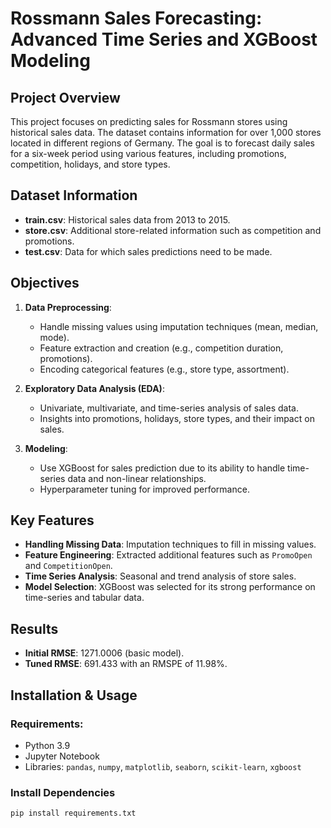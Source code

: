 # Rossmann Sales Forecasting: Advanced Time Series and XGBoost Modeling

## Project Overview
This project focuses on predicting sales for Rossmann stores using historical sales data. The dataset contains information for over 1,000 stores located in different regions of Germany. The goal is to forecast daily sales for a six-week period using various features, including promotions, competition, holidays, and store types.

## Dataset Information
- **train.csv**: Historical sales data from 2013 to 2015.
- **store.csv**: Additional store-related information such as competition and promotions.
- **test.csv**: Data for which sales predictions need to be made.

## Objectives
1. **Data Preprocessing**:
   - Handle missing values using imputation techniques (mean, median, mode).
   - Feature extraction and creation (e.g., competition duration, promotions).
   - Encoding categorical features (e.g., store type, assortment).

2. **Exploratory Data Analysis (EDA)**:
   - Univariate, multivariate, and time-series analysis of sales data.
   - Insights into promotions, holidays, store types, and their impact on sales.

3. **Modeling**:
   - Use XGBoost for sales prediction due to its ability to handle time-series data and non-linear relationships.
   - Hyperparameter tuning for improved performance.

## Key Features
- **Handling Missing Data**: Imputation techniques to fill in missing values.
- **Feature Engineering**: Extracted additional features such as `PromoOpen` and `CompetitionOpen`.
- **Time Series Analysis**: Seasonal and trend analysis of store sales.
- **Model Selection**: XGBoost was selected for its strong performance on time-series and tabular data.

## Results
- **Initial RMSE**: 1271.0006 (basic model).
- **Tuned RMSE**: 691.433 with an RMSPE of 11.98%.

## Installation & Usage
### Requirements:
- Python 3.9
- Jupyter Notebook
- Libraries: `pandas`, `numpy`, `matplotlib`, `seaborn`, `scikit-learn`, `xgboost`

### Install Dependencies
```bash
pip install requirements.txt
